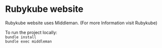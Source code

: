 # Rubykube website

Rubykube website uses Middleman.
(For more Information visit Rubykube)
  
To run the project locally:  
```bundle install```  
```bundle exec middleman```
